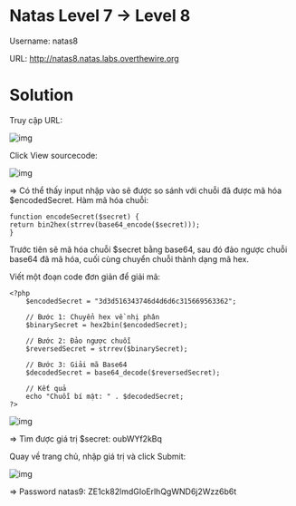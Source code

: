 # Natas Level 7 → Level 8

Username: natas8

URL: http://natas8.natas.labs.overthewire.org

# Solution

Truy cập URL: 

![img](41)

Click View sourcecode: 

![img](42)

=> Có thể thấy input nhập vào sẽ được so sánh với chuỗi đã được mã hóa $encodedSecret. Hàm mã hóa chuỗi:

    function encodeSecret($secret) {
    return bin2hex(strrev(base64_encode($secret)));
    }

Trước tiên sẽ mã hóa chuỗi $secret bằng base64, sau đó đảo ngược chuỗi base64 đã mã hóa, cuối cùng chuyển chuỗi thành dạng mã hex. 

Viết một đoạn code đơn giản để giải mã: 

    <?php
        $encodedSecret = "3d3d516343746d4d6d6c315669563362";

        // Bước 1: Chuyển hex về nhị phân
        $binarySecret = hex2bin($encodedSecret);

        // Bước 2: Đảo ngược chuỗi
        $reversedSecret = strrev($binarySecret);

        // Bước 3: Giải mã Base64
        $decodedSecret = base64_decode($reversedSecret);

        // Kết quả
        echo "Chuỗi bí mật: " . $decodedSecret;
    ?>

![img](43)

=> Tìm được giá trị $secret: oubWYf2kBq

Quay về trang chủ, nhập giá trị và click Submit: 

![img](44)

=> Password natas9: ZE1ck82lmdGIoErlhQgWND6j2Wzz6b6t
